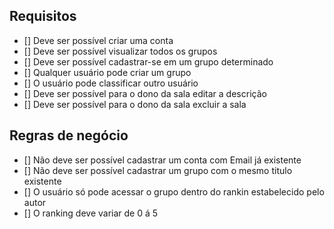 ## Requisitos

- [] Deve ser possível criar uma conta
- [] Deve ser possível visualizar todos os grupos
- [] Deve ser possível cadastrar-se em um grupo determinado
- [] Qualquer usuário pode criar um grupo
- [] O usuário pode classificar outro usuário
- [] Deve ser possível para o dono da sala editar a descrição
- [] Deve ser possível para o dono da sala excluir a sala
  

## Regras de negócio

- [] Não deve ser possível cadastrar um conta com Email já existente
- [] Não deve ser possível cadastrar um grupo com o mesmo titulo existente
- [] O usuário só pode acessar o grupo dentro do rankin estabelecido pelo autor
- [] O ranking deve variar de 0 á 5